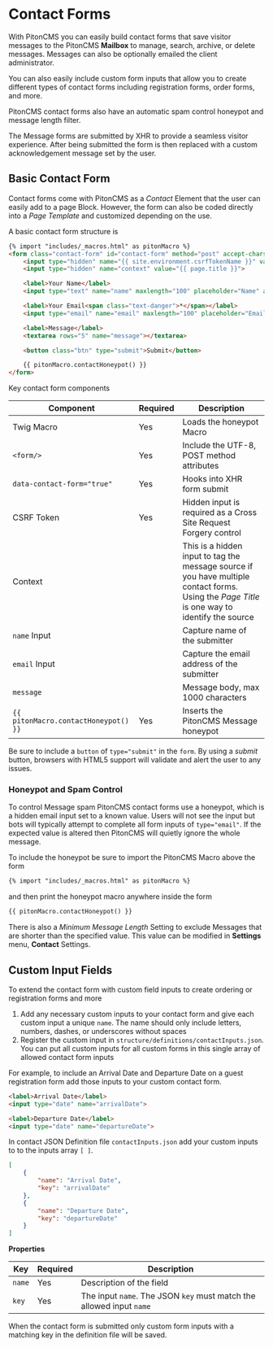 # Contact Forms

With PitonCMS you can easily build contact forms that save visitor messages to the PitonCMS <i class="fas fa-envelope"></i> **Mailbox** to  manage, search, archive, or delete messages. Messages can also be optionally emailed the client administrator.

You can also easily include custom form inputs that allow you to create different types of contact forms including registration forms, order forms, and more.

PitonCMS contact forms also have an automatic spam control honeypot and message length filter.

The Message forms are submitted by XHR to provide a seamless visitor experience. After being submitted the form is then replaced with a custom acknowledgement message set by the user.

## Basic Contact Form
Contact forms come with PitonCMS as a *Contact* Element that the user can easily add to a page Block. However, the form can also be coded directly into a *Page Template* and customized depending on the use.

A basic contact form structure is

```html
{% import "includes/_macros.html" as pitonMacro %}
<form class="contact-form" id="contact-form" method="post" accept-charset="utf-8" data-contact-form="true">
    <input type="hidden" name="{{ site.environment.csrfTokenName }}" value="{{ site.environment.csrfTokenValue }}">
    <input type="hidden" name="context" value="{{ page.title }}">

    <label>Your Name</label>
    <input type="text" name="name" maxlength="100" placeholder="Name" autocomplete="off">

    <label>Your Email<span class="text-danger">*</span></label>
    <input type="email" name="email" maxlength="100" placeholder="Email address" required autocomplete="off">

    <label>Message</label>
    <textarea rows="5" name="message"></textarea>

    <button class="btn" type="submit">Submit</button>

    {{ pitonMacro.contactHoneypot() }}
</form>
```

Key contact form components

| Component | Required | Description |
| --- | --- | --- |
| Twig Macro | Yes | Loads the honeypot Macro |
| `<form/>` | Yes | Include the UTF-8, POST method attributes |
| `data-contact-form="true"` | Yes | Hooks into XHR form submit |
| CSRF Token | Yes | Hidden input is required as a Cross Site Request Forgery control |
| Context |  | This is a hidden input to tag the message source if you have multiple contact forms. Using the *Page Title* is one way to identify the source
| `name` Input |  | Capture name of the submitter |
| `email` Input |  | Capture the email address of the submitter |
| `message` |  | Message body, max 1000 characters |
| `{{ pitonMacro.contactHoneypot() }}` | Yes | Inserts the PitonCMS Message honeypot |

Be sure to include a `button` of `type="submit"` in the `form`. By using a _submit_ button, browsers with HTML5 support will validate and alert the user to any issues.

### Honeypot and Spam Control
To control Message spam PitonCMS contact forms use a honeypot, which is a hidden email input set to a known value. Users will not see the input but bots will typically attempt to complete all form inputs of `type="email"`. If the expected value is altered then PitonCMS will quietly ignore the whole message.

To include the honeypot be sure to import the PitonCMS Macro above the form

```html
{% import "includes/_macros.html" as pitonMacro %}
```

and then print the honeypot macro anywhere inside the form

```html
{{ pitonMacro.contactHoneypot() }}
```

There is also a *Minimum Message Length* Setting to exclude Messages that are shorter than the specified value. This value can be modified in <i class="fas fa-cog"></i> **Settings** menu, **Contact** Settings.

## Custom Input Fields
To extend the contact form with custom field inputs to create ordering or registration forms and more

1. Add any necessary custom inputs to your contact form and give each custom input a unique `name`. The name should only include letters, numbers, dashes, or underscores without spaces
2. Register the custom input in `structure/definitions/contactInputs.json`. You can put all custom inputs for all custom forms in this single array of allowed contact form inputs

For example, to include an Arrival Date and Departure Date on a guest registration form add those inputs to your custom contact form.

```html
<label>Arrival Date</label>
<input type="date" name="arrivalDate">

<label>Departure Date</label>
<input type="date" name="departureDate">
```

In contact JSON Definition file `contactInputs.json` add your custom inputs to to the inputs array `[ ]`.

```json
[
    {
        "name": "Arrival Date",
        "key": "arrivalDate"
    },
    {
        "name": "Departure Date",
        "key": "departureDate"
    }
]
```

**Properties**

| Key | Required | Description |
| --- | --- | ---|
| `name` | Yes | Description of the field |
| `key` | Yes | The input `name`. The JSON `key` must match the allowed input `name` |

When the contact form is submitted only custom form inputs with a matching key in the definition file will be saved.
